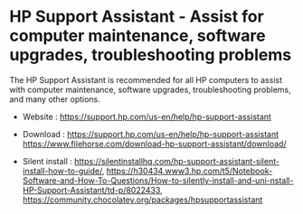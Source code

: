 # HP Support Assistant - Assist for computer maintenance, software upgrades, troubleshooting problems

The HP Support Assistant is recommended for all HP computers to assist
with computer maintenance, software upgrades, troubleshooting problems,
and many other options.

* Website : https://support.hp.com/us-en/help/hp-support-assistant

* Download : https://support.hp.com/us-en/help/hp-support-assistant
	https://www.filehorse.com/download-hp-support-assistant/download/
* Silent install : https://silentinstallhq.com/hp-support-assistant-silent-install-how-to-guide/,
	https://h30434.www3.hp.com/t5/Notebook-Software-and-How-To-Questions/How-to-silently-install-and-uni-nstall-HP-Support-Assistant/td-p/8022433,
	https://community.chocolatey.org/packages/hpsupportassistant
